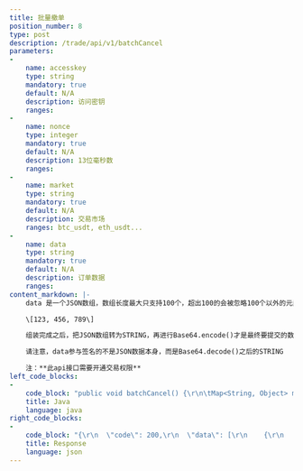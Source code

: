 ```yaml
---
title: 批量撤单
position_number: 8
type: post
description: /trade/api/v1/batchCancel
parameters:
-
    name: accesskey
    type: string
    mandatory: true
    default: N/A
    description: 访问密钥
    ranges:
-
    name: nonce
    type: integer
    mandatory: true
    default: N/A
    description: 13位毫秒数
    ranges:
-
    name: market
    type: string
    mandatory: true
    default: N/A
    description: 交易市场
    ranges: btc_usdt, eth_usdt...
-
    name: data
    type: string
    mandatory: true
    default: N/A
    description: 订单数据
    ranges:
content_markdown: |-
    data 是一个JSON数组，数组长度最大只支持100个，超出100的会被忽略100个以外的元素，数组元素格式为订单ID，如：

    \[123, 456, 789\]

    组装完成之后，把JSON数组转为STRING，再进行Base64.encode()才是最终要提交的数据

    请注意，data参与签名的不是JSON数据本身，而是Base64.decode()之后的STRING

    注：**此api接口需要开通交易权限**
left_code_blocks:
-
    code_block: "public void batchCancel() {\r\n\tMap<String, Object> map = new HashMap<String, Object>();\r\n\tmap.put(\"accesskey\", accessKey);\r\n\tmap.put(\"nonce\", System.currentTimeMillis());\r\n\tmap.put(\"market\", \"btc_usdt\");\r\n\t\r\n\tJSONArray array = new JSONArray();\r\n\tarray.add(\"157154392122493\");\r\n\tarray.add(\"157154392122494\");\r\n\tarray.add(\"157154392122495\");\r\n\tarray.add(\"157154392122496\");\r\n\tarray.add(\"157154392122497\");\r\n\t\r\n\t// put data\r\n\tString data = Base64CoderC.encode(array.toJSONString());\r\n\t\r\n\tmap.put(\"data\", data);\r\n\t\r\n\t// 签名(en:Signature)\r\n\tString signature = HttpUtil.getSignature(map, secretKey);\r\n\tmap.put(\"signature\", signature);\r\n\t// \r\n\tString text = HttpUtil.post(URL + \"/trade/api/v1/batchCancel\", map);\r\n\tSystem.out.println(text);\r\n}"
    title: Java
    language: java
right_code_blocks:
-
    code_block: "{\r\n  \"code\": 200,\r\n  \"data\": [\r\n    {\r\n      \"msg\": \"The order has been canceled successfully\",\r\n      \"code\": 120,\r\n      \"id\": 156293034776986\r\n    },\r\n    {\r\n      \"msg\": \"The order has been canceled successfully\",\r\n      \"code\": 120,\r\n      \"id\": 156293034776987\r\n    },\r\n    {\r\n      \"msg\": \"Failed to cancel the order since it does not exist or has been canceled\",\r\n      \"code\": 121,\r\n      \"id\": 156293034776988\r\n    }\r\n  ],\r\n  \"info\": \"The order has been canceled successfully\"\r\n}"
    title: Response
    language: json
---
```

